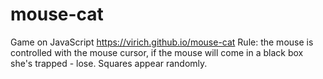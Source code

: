 # mouse-cat
Game on JavaScript  https://virich.github.io/mouse-cat
Rule: the mouse is controlled with the mouse cursor,  if the mouse will come in a black box she's trapped - lose. 
Squares appear randomly.

